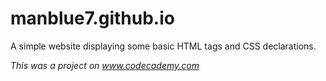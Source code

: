 # manblue7.github.io

A simple website displaying some basic HTML tags and CSS declarations.

*This was a project on www.codecademy.com*
